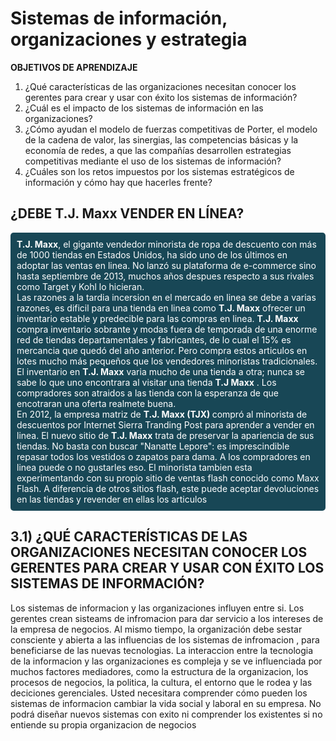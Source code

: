 <h1>Sistemas de información, organizaciones y estrategia</h1>

**OBJETIVOS DE APRENDIZAJE**

1. ¿Qué características de las organizaciones necesitan conocer los gerentes para crear y usar con éxito los sistemas de información?
2. ¿Cuál es el impacto de los sistemas de información en las organizaciones?
3. ¿Cómo ayudan el modelo de fuerzas competitivas de Porter, el modelo de la cadena de valor, las sinergias, las competencias básicas y la economía de redes, a que las compañías desarrollen estrategias competitivas mediante el uso de los sistemas de información?
4. ¿Cuáles son los retos impuestos por los sistemas estratégicos de información y cómo hay que hacerles frente?


<h2>¿DEBE T.J. Maxx VENDER EN LÍNEA?</h2>

<p  style="background-color:#184756; padding:10px; border-radius: 5px ; color:white " >
<strong>T.J. Maxx</strong>, el gigante vendedor minorista de ropa de descuento con más de 1000 tiendas en Estados Unidos, ha sido uno de los últimos en adoptar las ventas en linea. No lanzó su plataforma de e-commerce sino hasta septiembre de 2013, muchos años despues respecto a sus rivales como Target y Kohl lo hicieran.
<br>
Las razones a la tardia incersion en el mercado en linea se debe a varias razones, es dificil para una tienda en linea como <strong>T.J. Maxx</strong> ofrecer un inventario estable y predecible para las compras en linea. <strong>T.J. Maxx</strong> compra inventario sobrante y modas fuera de temporada  de una enorme red de tiendas departamentales y fabricantes, de lo cual el 15% es mercancia que quedó del año anterior. Pero compra estos articulos en lotes mucho más pequeños que los vendedores minoristas tradicionales. El inventario en <strong>T.J. Maxx</strong> varia mucho de una tienda a otra; nunca se sabe lo que uno encontrara al visitar una tienda <strong>T.J Maxx</strong> . Los compradores son atraidos a las tienda con la esperanza de que encotraran una oferta realmete buena.
<br>
En 2012, la empresa matriz de <strong><strong>T.J. Maxx</strong> (TJX) </strong> compró al minorista de descuentos por Internet Sierra Tranding Post para aprender a vender en linea. El nuevo sitio de <strong><strong>T.J. Maxx</strong></strong> trata de preservar la apariencia de sus tiendas. No basta con buscar "Nanatte Lepore": es imprescindible repasar todos los vestidos o zapatos para dama. A los compradores en linea puede o no gustarles eso. El minorista tambien esta experimentando con su propio sitio de ventas flash conocido como Maxx Flash. A diferencia de otros sitios flash, este puede aceptar devoluciones en las tiendas y revender en ellas los articulos
</p>

<h2>3.1) ¿QUÉ CARACTERÍSTICAS DE LAS ORGANIZACIONES NECESITAN CONOCER LOS GERENTES PARA CREAR Y USAR CON ÉXITO LOS SISTEMAS DE INFORMACIÓN?</h2>

Los sistemas de informacion y las organizaciones influyen entre si. Los gerentes crean sisteams de infromacion para dar servicio a los intereses de la empresa de negocios. Al mismo tiempo, la organización debe sestar consciente y abierta a las influencias de los sistemas de infromacion , para beneficiarse de las nuevas tecnologias.
La interaccion entre la tecnologia de la informacion y las organizaciones es compleja y se ve influenciada por muchos factores mediadores, como la estructura de la organizacion, los procesos de negocios, la politica, la cultura, el entorno que le rodea y  las deciciones gerenciales. Usted necesitara comprender cómo pueden los sistemas de informacion cambiar la vida social y laboral en su empresa. No podrá diseñar nuevos sistemas con exito ni comprender los existentes si no entiende su propia organizacion de negocios 